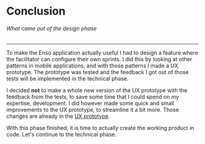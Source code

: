 # Conclusion
###### What came out of the design phase
---

To make the Enso application actually useful I had to design a feature where the facilitator can configure their own sprints. I did this by looking at other patterns in mobile applications, and with those patterns I made a UX prototype. The prototype was tested and the feedback I got out of those tests will be implemented in the technical phase.

I decided **not** to make a whole new version of the UX prototype with the feedback from the tests, to save some time that I could spend on my expertise, development. I did however made some quick and small improvements to the UX prototype, to streamline it a bit more. Those changes are already in the [UX prototype](./ux-prototype.md).

With this phase finished, it is time to actually create the working product in code. Let's continue to the technical phase.
